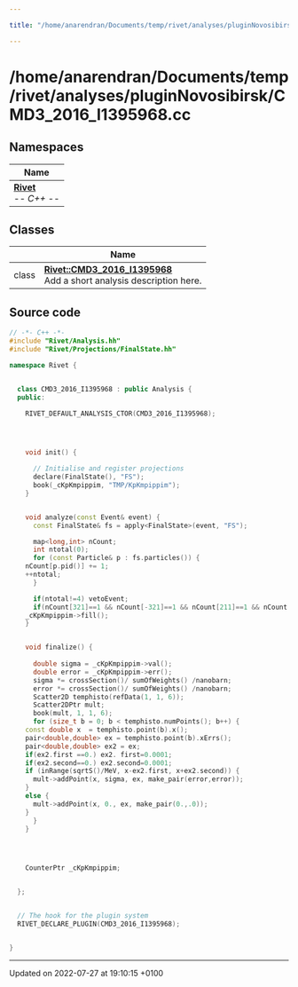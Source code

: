 ```yaml
---

title: "/home/anarendran/Documents/temp/rivet/analyses/pluginNovosibirsk/CMD3_2016_I1395968.cc"

---
```


# /home/anarendran/Documents/temp/rivet/analyses/pluginNovosibirsk/CMD3_2016_I1395968.cc



## Namespaces

| Name           |
| -------------- |
| **[Rivet](http://example.org/namespaces/namespacerivet/)** <br>-*- C++ -*-  |

## Classes

|                | Name           |
| -------------- | -------------- |
| class | **[Rivet::CMD3_2016_I1395968](http://example.org/classes/classrivet_1_1cmd3__2016__i1395968/)** <br>Add a short analysis description here.  |




## Source code

```cpp
// -*- C++ -*-
#include "Rivet/Analysis.hh"
#include "Rivet/Projections/FinalState.hh"

namespace Rivet {


  class CMD3_2016_I1395968 : public Analysis {
  public:

    RIVET_DEFAULT_ANALYSIS_CTOR(CMD3_2016_I1395968);




    void init() {

      // Initialise and register projections
      declare(FinalState(), "FS");
      book(_cKpKmpippim, "TMP/KpKmpippim");
    }


    void analyze(const Event& event) {
      const FinalState& fs = apply<FinalState>(event, "FS");

      map<long,int> nCount;
      int ntotal(0);
      for (const Particle& p : fs.particles()) {
    nCount[p.pid()] += 1;
    ++ntotal;
      }

      if(ntotal!=4) vetoEvent;
      if(nCount[321]==1 && nCount[-321]==1 && nCount[211]==1 && nCount[-211]==1)
    _cKpKmpippim->fill();
    }


    void finalize() {
      
      double sigma = _cKpKmpippim->val();
      double error = _cKpKmpippim->err();
      sigma *= crossSection()/ sumOfWeights() /nanobarn;
      error *= crossSection()/ sumOfWeights() /nanobarn;
      Scatter2D temphisto(refData(1, 1, 6));
      Scatter2DPtr mult;
      book(mult, 1, 1, 6);
      for (size_t b = 0; b < temphisto.numPoints(); b++) {
    const double x  = temphisto.point(b).x();
    pair<double,double> ex = temphisto.point(b).xErrs();
    pair<double,double> ex2 = ex;
    if(ex2.first ==0.) ex2. first=0.0001;
    if(ex2.second==0.) ex2.second=0.0001;
    if (inRange(sqrtS()/MeV, x-ex2.first, x+ex2.second)) {
      mult->addPoint(x, sigma, ex, make_pair(error,error));
    }
    else {
      mult->addPoint(x, 0., ex, make_pair(0.,.0));
    }
      }
    }




    CounterPtr _cKpKmpippim;


  };


  // The hook for the plugin system
  RIVET_DECLARE_PLUGIN(CMD3_2016_I1395968);


}
```


-------------------------------

Updated on 2022-07-27 at 19:10:15 +0100
